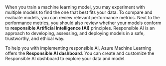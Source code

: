 When you train a machine learning model, you may experiment with multiple models to find the one that best fits your data. To compare and evaluate models, you can review relevant performance metrics. Next to the performance metrics, you should also review whether your models conform to **responsible Artificial Intelligence (AI)** principles. Responsible AI is an approach to developing, assessing, and deploying models in a safe, trustworthy, and ethical way.

To help you with implementing responsible AI, Azure Machine Learning offers the **Responsible AI dashboard**. You can create and customize the Responsible AI dashboard to explore your data and model.
